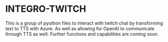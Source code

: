 # INTEGRO-TWITCH

This is a group of pyuthon files to interact with twitch chat by transforming text to TTS with Azure. As well as allowing for OpenAI to communicate through TTS as well. Further functions and capabilities are coming soon. 
